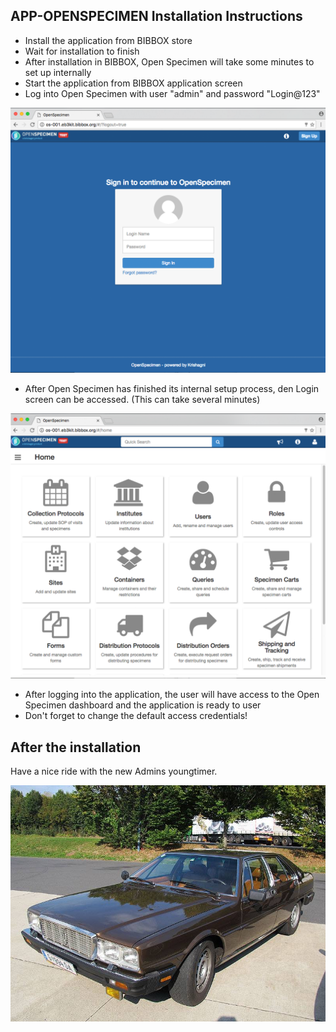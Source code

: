 ## APP-OPENSPECIMEN Installation Instructions 

* Install the application from BIBBOX store
* Wait for installation to finish
* After installation in BIBBOX, Open Specimen will take some minutes to set up internally
* Start the application from BIBBOX application screen
* Log into Open Specimen with user "admin" and password "Login@123"

![Screenshot01](screen-1.png)

* After Open Specimen has finished its internal setup process, den Login screen can be accessed. (This can take several minutes)

![Screenshot02](screen-2.png)

* After logging into the application, the user will have access to the Open Specimen dashboard and the application is ready to user
* Don't forget to change the default access credentials!


## After the installation

Have a nice ride with the new Admins youngtimer.

![FINAL](install-screen-final.jpg)

